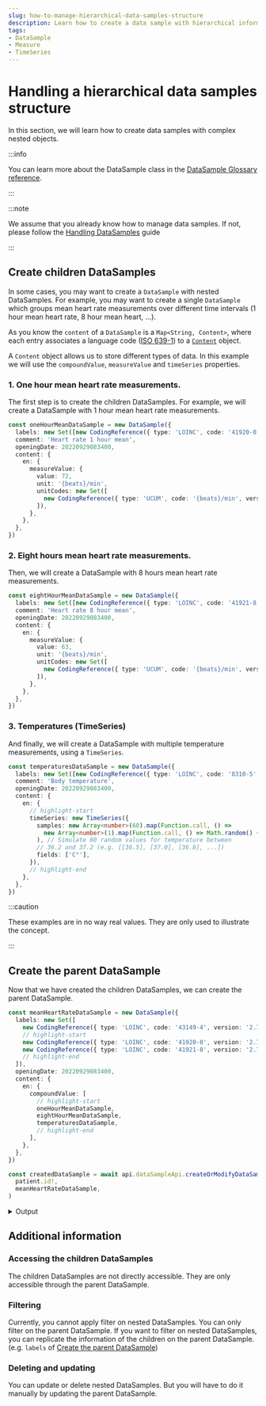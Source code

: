 ```yaml
---
slug: how-to-manage-hierarchical-data-samples-structure
description: Learn how to create a data sample with hierarchical information.
tags:
- DataSample
- Measure
- TimeSeries
---
```


# Handling a hierarchical data samples structure

In this section, we will learn how to create data samples with complex nested objects.

:::info

You can learn more about the DataSample class in the [DataSample Glossary reference](/sdks/glossary#data-sample).

:::

:::note

We assume that you already know how to manage data samples. If not, please follow the [Handling DataSamples](/sdks/how-to/how-to-manage-data-samples/index.md) guide

:::

## Create children DataSamples

In some cases, you may want to create a `DataSample` with nested DataSamples. 
For example, you may want to create a single `DataSample` which groups mean heart rate measurements over
different time intervals (1 hour mean heart rate, 8 hour mean heart, ...).

As you know the `content` of a `DataSample` is a `Map<String, Content>`, where each entry associates a language code ([ISO 639-1](https://en.wikipedia.org/wiki/List_of_ISO_639-1_codes)) to a [`Content`](/sdks/references/classes/Content) object.

A `Content` object allows us to store different types of data. In this example we will use the `compoundValue`, `measureValue` and `timeSeries` properties.

### 1. One hour mean heart rate measurements.

The first step is to create the children DataSamples. For example, we will create a DataSample with 1 hour mean heart rate measurements.

<!-- file://code-samples/how-to/hierarchical-datasample/index.mts snippet:create children dataSample one hour mean-->
```typescript
const oneHourMeanDataSample = new DataSample({
  labels: new Set([new CodingReference({ type: 'LOINC', code: '41920-0', version: '2.73' })]),
  comment: 'Heart rate 1 hour mean',
  openingDate: 20220929083400,
  content: {
    en: {
      measureValue: {
        value: 72,
        unit: '{beats}/min',
        unitCodes: new Set([
          new CodingReference({ type: 'UCUM', code: '{beats}/min', version: '1.2' }),
        ]),
      },
    },
  },
})
```

### 2. Eight hours mean heart rate measurements.

Then, we will create a DataSample with 8 hours mean heart rate measurements.

<!-- file://code-samples/how-to/hierarchical-datasample/index.mts snippet:create children dataSample eight hour mean-->
```typescript
const eightHourMeanDataSample = new DataSample({
  labels: new Set([new CodingReference({ type: 'LOINC', code: '41921-8', version: '2.73' })]),
  comment: 'Heart rate 8 hour mean',
  openingDate: 20220929083400,
  content: {
    en: {
      measureValue: {
        value: 63,
        unit: '{beats}/min',
        unitCodes: new Set([
          new CodingReference({ type: 'UCUM', code: '{beats}/min', version: '1.2' }),
        ]),
      },
    },
  },
})
```

### 3. Temperatures (TimeSeries)

And finally, we will create a DataSample with multiple temperature measurements, using a `TimeSeries`.

<!-- file://code-samples/how-to/hierarchical-datasample/index.mts snippet:create children dataSample temperatures-->
```typescript
const temperaturesDataSample = new DataSample({
  labels: new Set([new CodingReference({ type: 'LOINC', code: '8310-5', version: '2.73' })]),
  comment: 'Body temperature',
  openingDate: 20220929083400,
  content: {
    en: {
      // highlight-start
      timeSeries: new TimeSeries({
        samples: new Array<number>(60).map(Function.call, () =>
          new Array<number>(1).map(Function.call, () => Math.random() + 36.2),
        ), // Simulate 60 random values for temperature between
        // 36.2 and 37.2 (e.g. [[36.5], [37.0], [36.8], ...])
        fields: ['C°'],
      }),
      // highlight-end
    },
  },
})
```

:::caution

These examples are in no way real values. They are only used to illustrate the concept.

:::

## Create the parent DataSample

Now that we have created the children DataSamples, we can create the parent DataSample.

<!-- file://code-samples/how-to/hierarchical-datasample/index.mts snippet:create heart rate datasample-->
```typescript
const meanHeartRateDataSample = new DataSample({
  labels: new Set([
    new CodingReference({ type: 'LOINC', code: '43149-4', version: '2.73' }),
    // highlight-start
    new CodingReference({ type: 'LOINC', code: '41920-0', version: '2.73' }),
    new CodingReference({ type: 'LOINC', code: '41921-8', version: '2.73' }),
    // highlight-end
  ]),
  openingDate: 20220929083400,
  content: {
    en: {
      compoundValue: [
        // highlight-start
        oneHourMeanDataSample,
        eightHourMeanDataSample,
        temperaturesDataSample,
        // highlight-end
      ],
    },
  },
})

const createdDataSample = await api.dataSampleApi.createOrModifyDataSampleFor(
  patient.id!,
  meanHeartRateDataSample,
)
```

<details>
    <summary>Output</summary>

```json
{
  "id": "7fc48e2e-3718-4388-ae0e-fc1b4cd1a19c",
  "identifier": [],
  "content": {
    "en": {
      "compoundValue": [
        {
          "id": "084371fd-b5ad-45e3-a21c-64158b83fdc7",
          "identifier": [],
          "content": {
            "en": {
              "timeSeries": {
                "fields": [
                  "C°"
                ],
                "samples": [
                  [
                    36.56299537967781
                  ],
                  [
                    36.4297076828631
                  ],
                  [
                    36.443597548686064
                  ],
                  [
                    36.5490239818563
                  ],
                  [
                    36.668913688817824
                  ]
                  /**
                   * ...
                   */
                ]
              }
            }
          },
          "qualifiedLinks": {},
          "codes": {},
          "labels": {},
          "healthcareElementIds": {},
          "canvasesIds": {},
          "openingDate": 20220929083400,
          "comment": "Body temperature",
          "systemMetaData": {
            "secretForeignKeys": [],
            "cryptedForeignKeys": {},
            "delegations": {},
            "encryptionKeys": {}
          }
        },
        {
          "id": "5a9e6237-fc65-4801-b50b-ebcc2925adcc",
          "identifier": [],
          "content": {
            "en": {
              "measureValue": {
                "value": 63,
                "unit": "{beats}/min",
                "unitCodes": {}
              }
            }
          },
          "qualifiedLinks": {},
          "codes": {},
          "labels": {},
          "healthcareElementIds": {},
          "canvasesIds": {},
          "openingDate": 20220929083400,
          "comment": "Heart rate 8 hour mean",
          "systemMetaData": {
            "secretForeignKeys": [],
            "cryptedForeignKeys": {},
            "delegations": {},
            "encryptionKeys": {}
          }
        },
        {
          "id": "d59906c3-ea1e-4717-bb45-92804c47ced9",
          "identifier": [],
          "content": {
            "en": {
              "measureValue": {
                "value": 72,
                "unit": "{beats}/min",
                "unitCodes": {}
              }
            }
          },
          "qualifiedLinks": {},
          "codes": {},
          "labels": {},
          "healthcareElementIds": {},
          "canvasesIds": {},
          "openingDate": 20220929083400,
          "comment": "Heart rate 1 hour mean",
          "systemMetaData": {
            "secretForeignKeys": [],
            "cryptedForeignKeys": {},
            "delegations": {},
            "encryptionKeys": {}
          }
        }
      ]
    }
  },
  "qualifiedLinks": {},
  "codes": {},
  "labels": {},
  "batchId": "683f14f1-ff41-43c3-8b7a-1eb69dc6821d",
  "healthcareElementIds": {},
  "canvasesIds": {},
  "index": 0,
  "valueDate": 20220930122128,
  "openingDate": 20220929083400,
  "created": 1664540488422,
  "modified": 1664540488421,
  "author": "b36fa6cb-d7a8-40f0-bcf6-af6ce0decb78",
  "responsible": "ab623d88-baed-40b9-91b7-ab26e9a08db5",
  "systemMetaData": {
    "secretForeignKeys": [],
    "cryptedForeignKeys": {},
    "delegations": {},
    "encryptionKeys": {}
  }
}
```
</details>

## Additional information

### Accessing the children DataSamples

The children DataSamples are not directly accessible. They are only accessible through the parent DataSample.

### Filtering

Currently, you cannot apply filter on nested DataSamples. You can only filter on the parent DataSample. If you want to filter on nested DataSamples, you can replicate the information of the children on the parent DataSample. (e.g. `labels` of [Create the parent DataSample](#create-the-parent-datasample))

### Deleting and updating

You can update or delete nested DataSamples. But you will have to do it manually by updating the parent DataSample.
